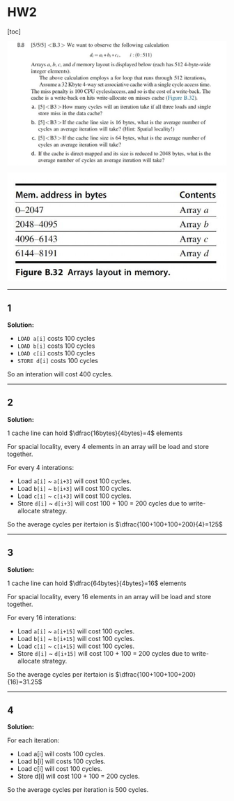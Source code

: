 # HW2

[toc]

![exercise](assets/hw2-1.jpg)

![exercises](assets/hw2-2.jpg)

---

## 1

**Solution:**

- `LOAD a[i]` costs 100 cycles
- `LOAD b[i]` costs 100 cycles
- `LOAD c[i]` costs 100 cycles
- `STORE d[i]` costs 100 cycles

So an interation will cost 400 cycles.

---

## 2

**Solution:**

1 cache line can hold $\dfrac{16bytes}{4bytes}=4$ elements

For spacial locality, every 4 elements in an array will be load and store together.

For every 4 interations:

- Load `a[i]` ~ `a[i+3]` will cost 100 cycles.
- Load `b[i]` ~ `b[i+3]` will cost 100 cycles.
- Load `c[i]` ~ `c[i+3]` will cost 100 cycles.
- Store  `d[i]` ~ `d[i+3]` will cost 100 + 100 = 200 cycles due to write-allocate strategy.

So the average cycles per itertaion is $\dfrac{100+100+100+200}{4}=125$

---

## 3

**Solution:**

1 cache line can hold $\dfrac{64bytes}{4bytes}=16$ elements

For spacial locality, every 16 elements in an array will be load and store together.

For every 16 interations:

- Load `a[i]` ~ `a[i+15]` will cost 100 cycles.
- Load `b[i]` ~ `b[i+15]` will cost 100 cycles.
- Load `c[i]` ~ `c[i+15]` will cost 100 cycles.
- Store  `d[i]` ~ `d[i+15]` will cost 100 + 100 = 200 cycles due to write-allocate strategy.

So the average cycles per itertaion is $\dfrac{100+100+100+200}{16}=31.25$

---

## 4

**Solution:**

For each iteration:

- Load a[i] will costs 100 cycles.
- Load b[i] will costs 100 cycles.
- Load c[i] will cost 100 cycles.
- Store d[i] will cost 100 + 100 = 200 cycles.

So the average cycles per iteration is 500 cycles.